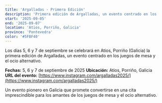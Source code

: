```yaml
---
title: 'Argalladas - Primera Edición'
description: 'Primera edición de Argalladas, un evento centrado en los juegos de mesa y el ocio alternativo en Galicia.'
start: '2025-09-05'
end: '2025-09-07'
location: 'Atios, Porriño, Galicia'
province: 'Pontevedra'
color: '#5FBF40'
---
```


Los días 5, 6 y 7 de septiembre se celebrará en Atios, Porriño (Galicia) la primera edición de Argalladas, un evento centrado en los juegos de mesa y el ocio alternativo.

**Fechas:** 5, 6 y 7 de septiembre de 2025
**Ubicación:** Atios, Porriño, Galicia
**URL del evento:** [https://www.instagram.com/argalladas2025/](https://www.instagram.com/argalladas2025/)

Un evento pionero en Galicia que promete convertirse en una cita imprescindible para los amantes de los juegos de mesa y el ocio alternativo.
